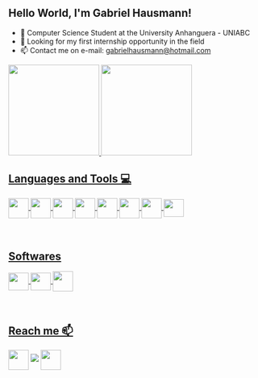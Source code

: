 ## Hello World, I'm Gabriel Hausmann!

- 📖 Computer Science Student at the University Anhanguera - UNIABC
- 💼 Looking for my first internship opportunity in the field
- 📫 Contact me on e-mail: gabrielhausmann@hotmail.com

<div>
  <a href="https://github/gabhz-hausmann">
  <img height="180em" src="https://github-readme-stats.vercel.app/api?username=gabhz-hausmann&show_icons=true&theme=dark&include_all_comits=true&count_private=true"/>
  <img height="180em" src="https://github-readme-stats.vercel.app/api/top-langs/?username=gabhz-hausmann&layout=compact&langs_count=16&theme=dark"/>
<div/>

## Languages ​​and Tools 💻
<div style="display: inline_block">
  <img align="center" height="40" width="40" src="https://cdn.jsdelivr.net/gh/devicons/devicon/icons/c/c-original.svg" />
  <img align="center" height="40" width="40" src="https://cdn.jsdelivr.net/gh/devicons/devicon@latest/icons/go/go-original.svg" />
  <img align="center" height="40" width="40" src="https://cdn.jsdelivr.net/gh/devicons/devicon/icons/python/python-original.svg" />
  <img align="center" height="40" width="40" src="https://cdn.jsdelivr.net/gh/devicons/devicon@latest/icons/docker/docker-original.svg" /> 
  <img align="center" height="40" width="40" src="https://cdn.jsdelivr.net/gh/devicons/devicon@latest/icons/git/git-original.svg" /> 
  <img align="center" height="40" width="40" src="https://cdn.jsdelivr.net/gh/devicons/devicon@latest/icons/sqlite/sqlite-original.svg" />
  <img align="center" height="40" width="40" src="https://cdn.jsdelivr.net/gh/devicons/devicon@latest/icons/github/github-original.svg" />       
  <img align="center" height="35" width="40" src="https://cdn.jsdelivr.net/gh/devicons/devicon@latest/icons/gitlab/gitlab-original.svg" />        
</div>

<br>
<br>

## Softwares 
<div style="display: inline_block">
  <img align="center" height="35" width="40" src="https://cdn.jsdelivr.net/gh/devicons/devicon@latest/icons/vscode/vscode-original.svg" />
  <img align="center" height="35" width="40" src="https://cdn.jsdelivr.net/gh/devicons/devicon@latest/icons/eclipse/eclipse-original.svg" /> 
  <img align="center" height="40" width="40" src="https://cdn.jsdelivr.net/gh/devicons/devicon@latest/icons/jetbrains/jetbrains-original.svg" />   
</div>

<br>
<br>
  
## Reach me 📫
<div>
  <a href="https://www.linkedin.com/in/Gabriel-Hausmann/" target="_blank"><img align="center" height="40" width="40" src="https://cdn.jsdelivr.net/gh/devicons/devicon@latest/icons/linkedin/linkedin-original.svg" /></a> 
  <a href="https://www.instagram.com/biel.hausmann/" target="_blank"><img src="https://img.shields.io/badge/Instagram-E4405F?style=for-the-badge&logo=instagram&logoColor=white" target="_blank"></a> 
  <a ><img align="center" height="40" width="40" src="https://cdn.jsdelivr.net/gh/devicons/devicon@latest/icons/facebook/facebook-original.svg" /></a>
          
<div/>
  
